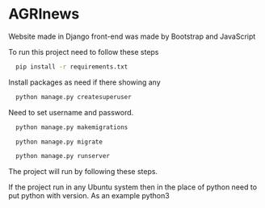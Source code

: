 # AGRInews
Website made in Django front-end was made by Bootstrap and JavaScript

To run this project need to follow these steps 

```bash
  pip install -r requirements.txt
```
Install packages as need if there showing any
```bash
  python manage.py createsuperuser
```
Need to set username and password.
```bash
  python manage.py makemigrations
```
```bash
  python manage.py migrate
```
```bash
  python manage.py runserver
```
The project will run by following these steps.

If the project run in any Ubuntu system then in the place of python need to put python with version. As an example python3

